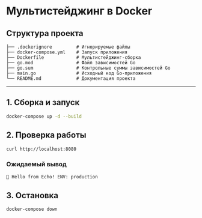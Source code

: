 # Мультистейджинг в Docker

## Структура проекта
```text
├── .dockerignore         # Игнорируемые файлы
├── docker-compose.yml    # Запуск приложения
├── Dockerfile            # Мультистейджинг-сборка
├── go.mod                # Файл зависимостей Go
├── go.sum                # Контрольные суммы зависимостей Go
├── main.go               # Исходный код Go-приложения
└── README.md             # Документация проекта
```

---

## 1. Сборка и запуск
```bash
docker-compose up -d --build
```

## 2. Проверка работы
```bash
curl http://localhost:8080
```

### Ожидаемый вывод
```bash
👋 Hello from Echo! ENV: production
```

## 3. Остановка
```bash
docker-compose down
```

